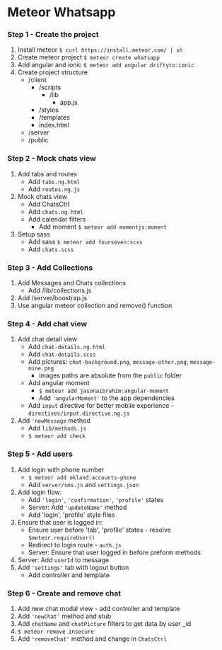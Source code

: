  Meteor Whatsapp
==============

### Step 1 - Create the project

1. Install meteor `$ curl https://install.meteor.com/ | sh`
2. Create meteor project `$ meteor create whatsapp`
3. Add angular and ionic `$ meteor add angular driftyco:ionic`
4. Create project structure
    * /client
        - /scripts
            + /lib
                + app.js
        - /styles
        - /templates
        - index.html
    * /server
    * /public 

### Step 2 - Mock chats view

1. Add tabs and routes
    * Add `tabs.ng.html`
    * Add `routes.ng.js`
2. Mock chats view
    * Add ChatsCtrl
    * Add `chats.ng.html`
    * Add calendar filters
        - Add moment `$ meteor add momentjs:moment`
3. Setup sass
    * Add sass `$ meteor add fourseven:scss`
    * Add `chats.scss`

### Step 3 - Add Collections

1. Add Messages and Chats collections 
    * Add /lib/collections.js
2. Add /server/boostrap.js
3. Use angular meteor collection and remove() function

### Step 4 - Add chat view

1. Add chat detail view
    * Add `chat-details.ng.html`
    * Add `chat-details.scss`
    * Add pictures: `chat-background.png`, `message-other.png`, `message-mine.png`
        - images paths are absolute from the `public` folder
    * Add angular moment 
        - `$ meteor add jasonaibrahim:angular-moment`
        - Add `'angularMoment'` to the app dependencies
    * Add `input` directive for better mobile experience - `directives/input.directive.ng.js`
2. Add `'newMessage` method
    * Add `lib/methods.js`
    * `$ meteor add check`

### Step 5 - Add users

1. Add login with phone number
    * `$ meteor add okland:accounts-phone`
    * Add `server/sms.js` and `settings.json`
2. Add login flow:
    * Add `'login'`, `'confirmation'`, `'profile'` states
    * Server: Add `'updateName'` method 
    * Add 'login', 'profile' style files
3. Ensure that user is logged in:
    * Ensure user before 'tab', 'profile' states - resolve `$meteor.requireUser()`
    * Redirect to login route - `auth.js`
    * Server: Ensure that user logged in before preform methods
4. Server: Add `userId` to message 
5. Add `'settings'` tab with logout button
    * Add controller and template

### Step 6 - Create and remove chat

1. Add new chat modal view - add controller and template
2. Add `'newChat'` method and stub
3. Add `chatName` and `chatPicture` filters to get data by user _id
4. `$ meteor remove insecure`
5. Add `'removeChat'` method and change in `ChatsCtrl`
